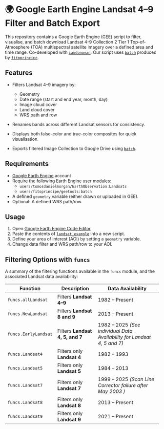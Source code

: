 
# 🌍 Google Earth Engine Landsat 4–9 Filter and Batch Export

This repository contains a Google Earth Engine (GEE) script to filter, visualise, and batch download Landsat 4-9 Collection 2 Tier 1 Top-of-Atmosphere (TOA) multispectral satellite imagery over a defined area and time range. Co-developed with [`iamdonovan`](https://github.com/iamdonovan). Our script uses [`batch`](https://github.com/fitoprincipe/geetools-code-editor/blob/master/batch) produced by [`fitoprincipe`](https://github.com/fitoprincipe).

##  Features

- Filters Landsat 4–9 imagery by:
  - Geometry
  - Date range (start and end year, month, day)
  - Image cloud cover
  - Land cloud cover
  - WRS path and row

- Renames bands across different Landsat sensors for consistency.

- Displays both false-color and true-color composites for quick visualisation.

- Exports filtered Image Collection to Google Drive using [`batch`](https://github.com/fitoprincipe/geetools-code-editor/blob/master/batch).

##  Requirements

- [Google Earth Engine](https://earthengine.google.com/) account
- Require the following Earth Engine user modules:
  - `users/tomosdanielmorgan/EarthObservation:Landsats`
  - `users/fitoprincipe/geetools:batch`
- A defined `geometry` variable (either drawn or uploaded in GEE).
- Optional: A defined WRS path/row.

##  Usage

1. Open [Google Earth Engine Code Editor](https://code.earthengine.google.com/)
2. Paste the contents of [`landsat_example`](https://github.com/tomosglaciology/Landsat_Image_Filter/blob/main/Landsat_example) into a new script.
3. Define your area of interest (AOI) by setting a `geometry` variable.
4. Change data filter and WRS path/row to your AOI.

##  Filtering Options with `funcs`

A summary of the filtering functions available in the `funcs` module, and the associated Landsat data availability:

| Function              | Description                      | Data Availability      |
|-----------------------|----------------------------------|------------------------|
| `funcs.allLandsat`    | Filters **Landsat 4–9**          | 1982 – Present         |
| `funcs.NewLandsat`    | Filters **Landsat 8 and 9**      | 2013 – Present  |
| `funcs.EarlyLandsat`  | Filters **Landsat 4, 5, and 7**  | 1982 – 2025  *(See individual Data Availability for Landsat 4, 5 and 7)*|
| `funcs.Landsat4`    | Filters only **Landsat 4**       | 1982 – 1993            |
| `funcs.Landsat5`    | Filters only **Landsat 5**       | 1984 – 2013            |
| `funcs.Landsat7`    | Filters only **Landsat 7**       | 1999 – 2025 *(Scan Line Corrector failure after May 2003 )* |
| `funcs.Landsat8`    | Filters only **Landsat 8**       | 2013 – Present         |
| `funcs.Landsat9`    | Filters only **Landsat 9**       | 2021 – Present         |
